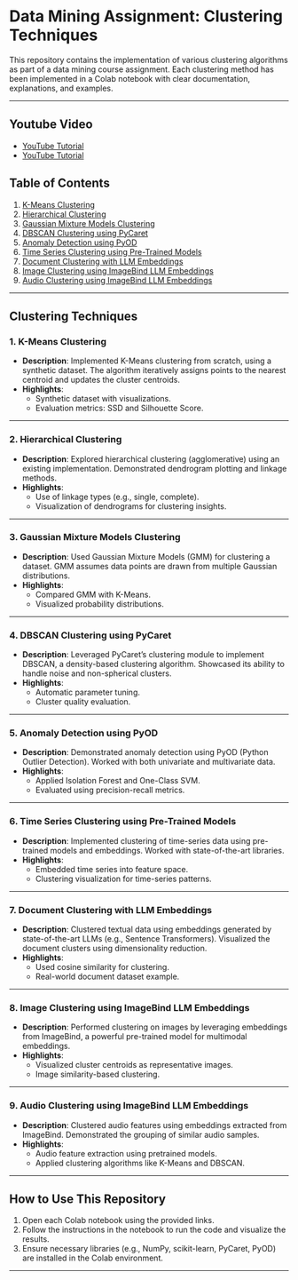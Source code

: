# Data Mining Assignment: Clustering Techniques

This repository contains the implementation of various clustering algorithms as part of a data mining course assignment. Each clustering method has been implemented in a Colab notebook with clear documentation, explanations, and examples.

---
## Youtube Video
- [YouTube Tutorial](#youtube-tutorials)
- [YouTube Tutorial](#youtube-tutorials)

## Table of Contents
1. [K-Means Clustering](#k-means-clustering)
2. [Hierarchical Clustering](#hierarchical-clustering)
3. [Gaussian Mixture Models Clustering](#gaussian-mixture-models-clustering)
4. [DBSCAN Clustering using PyCaret](#dbscan-clustering-using-pycaret)
5. [Anomaly Detection using PyOD](#anomaly-detection-using-pyod)
6. [Time Series Clustering using Pre-Trained Models](#time-series-clustering-using-pre-trained-models)
7. [Document Clustering with LLM Embeddings](#document-clustering-with-llm-embeddings)
8. [Image Clustering using ImageBind LLM Embeddings](#image-clustering-using-imagebind-llm-embeddings)
9. [Audio Clustering using ImageBind LLM Embeddings](#audio-clustering-using-imagebind-llm-embeddings)

---

## Clustering Techniques

### 1. K-Means Clustering
- **Description**: Implemented K-Means clustering from scratch, using a synthetic dataset. The algorithm iteratively assigns points to the nearest centroid and updates the cluster centroids.
- **Highlights**:
  - Synthetic dataset with visualizations.
  - Evaluation metrics: SSD and Silhouette Score.

---

### 2. Hierarchical Clustering
- **Description**: Explored hierarchical clustering (agglomerative) using an existing implementation. Demonstrated dendrogram plotting and linkage methods.
- **Highlights**:
  - Use of linkage types (e.g., single, complete).
  - Visualization of dendrograms for clustering insights.

---

### 3. Gaussian Mixture Models Clustering
- **Description**: Used Gaussian Mixture Models (GMM) for clustering a dataset. GMM assumes data points are drawn from multiple Gaussian distributions.
- **Highlights**:
  - Compared GMM with K-Means.
  - Visualized probability distributions.

---

### 4. DBSCAN Clustering using PyCaret
- **Description**: Leveraged PyCaret’s clustering module to implement DBSCAN, a density-based clustering algorithm. Showcased its ability to handle noise and non-spherical clusters.
- **Highlights**:
  - Automatic parameter tuning.
  - Cluster quality evaluation.

---

### 5. Anomaly Detection using PyOD
- **Description**: Demonstrated anomaly detection using PyOD (Python Outlier Detection). Worked with both univariate and multivariate data.
- **Highlights**:
  - Applied Isolation Forest and One-Class SVM.
  - Evaluated using precision-recall metrics.

---

### 6. Time Series Clustering using Pre-Trained Models
- **Description**: Implemented clustering of time-series data using pre-trained models and embeddings. Worked with state-of-the-art libraries.
- **Highlights**:
  - Embedded time series into feature space.
  - Clustering visualization for time-series patterns.

---

### 7. Document Clustering with LLM Embeddings
- **Description**: Clustered textual data using embeddings generated by state-of-the-art LLMs (e.g., Sentence Transformers). Visualized the document clusters using dimensionality reduction.
- **Highlights**:
  - Used cosine similarity for clustering.
  - Real-world document dataset example.

---

### 8. Image Clustering using ImageBind LLM Embeddings
- **Description**: Performed clustering on images by leveraging embeddings from ImageBind, a powerful pre-trained model for multimodal embeddings.
- **Highlights**:
  - Visualized cluster centroids as representative images.
  - Image similarity-based clustering.

---

### 9. Audio Clustering using ImageBind LLM Embeddings
- **Description**: Clustered audio features using embeddings extracted from ImageBind. Demonstrated the grouping of similar audio samples.
- **Highlights**:
  - Audio feature extraction using pretrained models.
  - Applied clustering algorithms like K-Means and DBSCAN.

---

## How to Use This Repository
1. Open each Colab notebook using the provided links.
2. Follow the instructions in the notebook to run the code and visualize the results.
3. Ensure necessary libraries (e.g., NumPy, scikit-learn, PyCaret, PyOD) are installed in the Colab environment.

---

